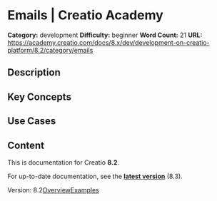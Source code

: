 # Emails | Creatio Academy

**Category:** development **Difficulty:** beginner **Word Count:** 21 **URL:**
https://academy.creatio.com/docs/8.x/dev/development-on-creatio-platform/8.2/category/emails

## Description

## Key Concepts

## Use Cases

## Content

This is documentation for Creatio **8.2**.

For up-to-date documentation, see the
**[latest version](/docs/8.x/dev/development-on-creatio-platform/category/emails)**
(8.3).

Version:
8.2[Overview](/docs/8.x/dev/development-on-creatio-platform/8.2/platform-customization/freedom-ui/sending-emails/overview)[Examples](/docs/8.x/dev/development-on-creatio-platform/8.2/emails-sending-examples)

